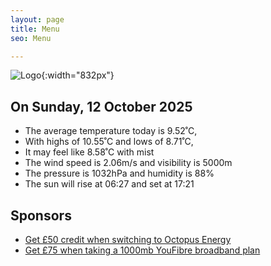 ```yaml
---
layout: page
title: Menu
seo: Menu

---
```


![Logo](/images/logo.jpg){:width="832px"}

<!-- weather_marker starts -->
## On Sunday, 12 October 2025

- The average temperature today is 9.52˚C,
- With highs of 10.55˚C and lows of 8.71˚C,
- It may feel like 8.58˚C with mist
- The wind speed is 2.06m/s and visibility is 5000m
- The pressure is 1032hPa and humidity is 88%
- The sun will rise at 06:27 and set at 17:21

<!-- weather_marker ends -->

## Sponsors

- [Get £50 credit when switching to Octopus Energy](https://bit.ly/3oD1nnS)
- [Get £75 when taking a 1000mb YouFibre broadband plan](https://aklam.io/91zWhU?)
